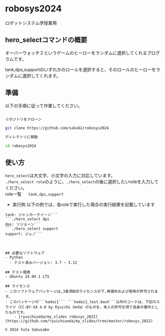 # robosys2024

ロボットシステム学授業用


## hero_selectコマンドの概要

オーバーウォッチ２というゲームのヒーローをランダムに選択してくれるプログラムです。  

tank,dps,supportのいずれかのロールを選択すると、そのロールのヒーローをランダムに選択してくれます。


## 準備

以下の手順に従って作業してください。  

```bash

リポジトリをクローン

git clone https://github.com/saku62/robosys2024

ディレクトリに移動

cd robosys2024
```


## 使い方  
```hero_select```は大文字、小文字の入力に対応しています。  
```./hero_select role```のように、```./hero_select```の後に選択したいroleを入力してください。  
role一覧   　
```tank,dps,support```  


- 実行例
以下の例では、各roleで実行した場合の実行結果を記載しています  
```./hero_select tank　　
tank: ジャンカークイーン```
```./hero_select dps  
dps: ソジョーン```
```./hero_select support  
support: ジュノ```  
　　


## 必要なソフトウェア
- Python
  - テスト済みバージョン: 3.7 ~ 3.12

## テスト環境
- Ubuntu 24.04.1 LTS

## ライセンス
- このソフトウェアパッケージは,3条項BSDライセンスの下,再頒布および使用が許可されます。
- このパッケージの```kadai1``` ```kadai1_test.bash```以外のコードは，下記のスライド（CC-BY-SA 4.0 by Ryuichi Ueda）のものを，本人の許可を得て自身の著作としたものです。
    - [ryuichiueda/my_slides robosys_2022](https://github.com/ryuichiueda/my_slides/tree/master/robosys_2022)

© 2024 Yuta Sakusabe

